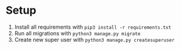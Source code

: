 # Setup

1. Install all requirements with `pip3 install -r requirements.txt`
2. Run all migrations with `python3 manage.py migrate`
3. Create new super user with `python3 manage.py createsuperuser`
